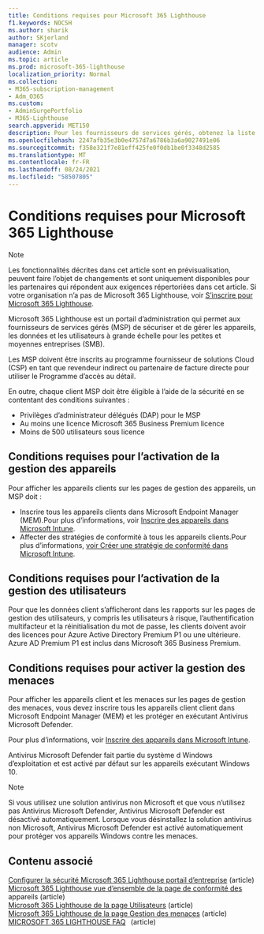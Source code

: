 ```yaml
---
title: Conditions requises pour Microsoft 365 Lighthouse
f1.keywords: NOCSH
ms.author: sharik
author: SKjerland
manager: scotv
audience: Admin
ms.topic: article
ms.prod: microsoft-365-lighthouse
localization_priority: Normal
ms.collection:
- M365-subscription-management
- Adm_O365
ms.custom:
- AdminSurgePortfolio
- M365-Lighthouse
search.appverid: MET150
description: Pour les fournisseurs de services gérés, obtenez la liste des conditions requises pour utiliser Microsoft 365 Lighthouse.
ms.openlocfilehash: 2247afb35e3b0e4757d7a6786b3a6a9027491e06
ms.sourcegitcommit: f358e321f7e81eff425fe0f0db1be0f3348d2585
ms.translationtype: MT
ms.contentlocale: fr-FR
ms.lasthandoff: 08/24/2021
ms.locfileid: "58507805"
---
```

# <a name="requirements-for-microsoft-365-lighthouse"></a>Conditions requises pour Microsoft 365 Lighthouse

> [!NOTE]
> Les fonctionnalités décrites dans cet article sont en prévisualisation, peuvent faire l’objet de changements et sont uniquement disponibles pour les partenaires qui répondent aux exigences répertoriées dans cet article. Si votre organisation n’a pas de Microsoft 365 Lighthouse, voir [S’inscrire pour Microsoft 365 Lighthouse](m365-lighthouse-sign-up.md).

Microsoft 365 Lighthouse est un portail d’administration qui permet aux fournisseurs de services gérés (MSP) de sécuriser et de gérer les appareils, les données et les utilisateurs à grande échelle pour les petites et moyennes entreprises (SMB).  

Les MSP doivent être inscrits au programme fournisseur de solutions Cloud (CSP) en tant que revendeur indirect ou partenaire de facture directe pour utiliser le Programme d’accès au détail.  

En outre, chaque client MSP doit être éligible à l’aide de la sécurité en se contentant des conditions suivantes : 
 
- Privilèges d’administrateur délégués (DAP) pour le MSP 
- Au moins une licence Microsoft 365 Business Premium licence 
- Moins de 500 utilisateurs sous licence  

## <a name="requirements-for-enablingdevice-management"></a>Conditions requises pour l’activation de la gestion des appareils   

Pour afficher les appareils clients sur les pages de gestion des appareils, un MSP doit :    

- Inscrire tous les appareils clients dans Microsoft Endpoint Manager (MEM).Pour plus d’informations, voir [Inscrire des appareils dans Microsoft Intune](/mem/intune/enrollment/).
- Affecter des stratégies de conformité à tous les appareils clients.Pour plus d’informations, [voir Créer une stratégie de conformité dans Microsoft Intune](/mem/intune/protect/create-compliance-policy). 

## <a name="requirements-for-enabling-usermanagement"></a>Conditions requises pour l’activation de la gestion des utilisateurs 

Pour que les données client s’afficheront dans les rapports sur les pages de gestion des utilisateurs, y compris les utilisateurs à risque, l’authentification multifacteur et la réinitialisation du mot de passe, les clients doivent avoir des licences pour Azure Active Directory Premium P1 ou une ultérieure. Azure AD Premium P1 est inclus dans Microsoft 365 Business Premium.   

## <a name="requirements-for-enablingthreat-management"></a>Conditions requises pour activer la gestion des menaces 

Pour afficher les appareils client et les menaces sur les pages de gestion des menaces, vous devez inscrire tous les appareils client client dans Microsoft Endpoint Manager (MEM) et les protéger en exécutant Antivirus Microsoft Defender.  

Pour plus d’informations, voir [Inscrire des appareils dans Microsoft Intune](/mem/intune/enrollment/).  

Antivirus Microsoft Defender fait partie du système d Windows d’exploitation et est activé par défaut sur les appareils exécutant Windows 10.  

> [!NOTE] 
> Si vous utilisez une solution antivirus non Microsoft et que vous n’utilisez pas Antivirus Microsoft Defender, Antivirus Microsoft Defender est désactivé automatiquement. Lorsque vous désinstallez la solution antivirus non Microsoft, Antivirus Microsoft Defender est activé automatiquement pour protéger vos appareils Windows contre les menaces.    

## <a name="related-content"></a>Contenu associé   

[Configurer la sécurité Microsoft 365 Lighthouse portail d’entreprise](m365-lighthouse-configure-portal-security.md) (article)\
[Microsoft 365 Lighthouse vue d’ensemble de la page de conformité des](m365-lighthouse-device-compliance-page-overview.md) appareils (article)\
[Microsoft 365 Lighthouse de la page Utilisateurs](m365-lighthouse-users-page-overview.md) (article)\
[Microsoft 365 Lighthouse de la page Gestion des menaces](m365-lighthouse-threat-management-page-overview.md) (article)\
[MICROSOFT 365 LIGHTHOUSE FAQ](m365-lighthouse-faq.yml)   (article)

